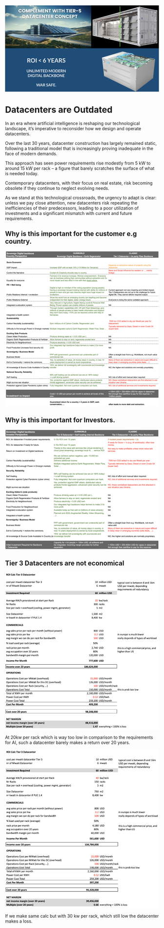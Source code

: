 ![](img/tiers_datacenter.png)

# Datacenters are Outdated

In an era where artificial intelligence is reshaping our technological landscape, it’s imperative to reconsider how we design and operate datacenters. 

Over the last 30 years, datacenter construction has largely remained static, following a traditional model that is increasingly proving inadequate in the face of modern demands. 

This approach has seen power requirements rise modestly from 5 kW to around 15 kW per rack – a figure that barely scratches the surface of what is needed today.

Contemporary datacenters, with their focus on real estate, risk becoming obsolete if they continue to neglect evolving needs. 

As we stand at this technological crossroads, the urgency to adapt is clear: unless we pay close attention, new datacenters risk repeating the inefficiencies of their predecessors, leading to a poor utilization of investments and a significant mismatch with current and future requirements.

## Why is this important for the customer e.g country.

![](img/tiers_why_for_country.png)

## Why is this important for Investors.

![](img/benefits_investors_tiers.png)

## Tier 3 Datacenters are not economical

![](img/tiers_non_economical.png)

At 20kw per rack which is way too low in comparison to the requirements for AI, such a datacenter barely makes a return over 20 years.

![](img/tiers_noneconomical_30kw.png)

If we make same calc but with 30 kw per rack, which still low the datacenter makes a loss.
